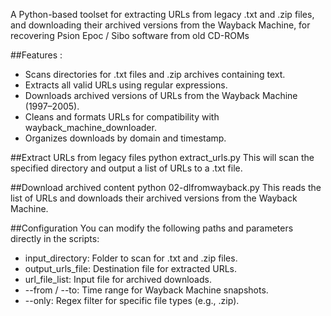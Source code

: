 A Python-based toolset for extracting URLs from legacy .txt and .zip files, and downloading their archived versions from the Wayback Machine, for recovering Psion Epoc / Sibo software from old CD-ROMs

##Features : 

- Scans directories for .txt files and .zip archives containing text.
- Extracts all valid URLs using regular expressions.
- Downloads archived versions of URLs from the Wayback Machine (1997–2005).
- Cleans and formats URLs for compatibility with wayback_machine_downloader.
- Organizes downloads by domain and timestamp.

##Extract URLs from legacy files
python extract_urls.py
This will scan the specified directory and output a list of URLs to a .txt file.

##Download archived content
python 02-dlfromwayback.py
This reads the list of URLs and downloads their archived versions from the Wayback Machine.

##Configuration
You can modify the following paths and parameters directly in the scripts:
- input_directory: Folder to scan for .txt and .zip files.
- output_urls_file: Destination file for extracted URLs.
- url_file_list: Input file for archived downloads.
- --from / --to: Time range for Wayback Machine snapshots.
- --only: Regex filter for specific file types (e.g., .zip).
